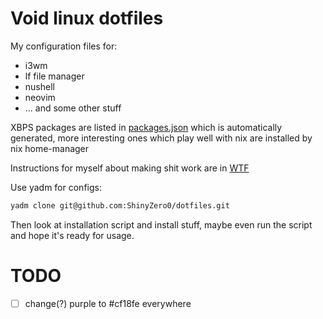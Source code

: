# Void linux dotfiles

My configuration files for:

* i3wm
* lf file manager
* nushell
* neovim
* ... and some other stuff

XBPS packages are listed in [packages.json](.install/packages.json) which is automatically generated, more interesting ones which play well with nix are installed by nix home-manager

Instructions for myself about making shit work are in [WTF](WTF.md)

Use yadm for configs:

```bash
yadm clone git@github.com:ShinyZero0/dotfiles.git
```

Then look at installation script and install stuff, maybe even run the script and hope it's ready for usage.
# TODO
- [ ] change(?) purple to #cf18fe everywhere
